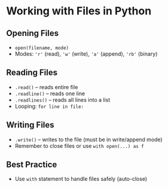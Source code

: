 # Working with Files in Python

## Opening Files
- `open(filename, mode)`
- Modes: `'r'` (read), `'w'` (write), `'a'` (append), `'rb'` (binary)

## Reading Files
- `.read()` – reads entire file
- `.readline()` – reads one line
- `.readlines()` – reads all lines into a list
- Looping: `for line in file:`

## Writing Files
- `.write()` – writes to the file (must be in write/append mode)
- Remember to close files or use `with open(...) as f`

## Best Practice
- Use `with` statement to handle files safely (auto-close)
